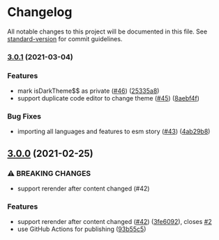 # Changelog

All notable changes to this project will be documented in this file. See [standard-version](https://github.com/conventional-changelog/standard-version) for commit guidelines.

### [3.0.1](https://github.com/alauda/ng-monaco-editor/compare/v3.0.0...v3.0.1) (2021-03-04)


### Features

* mark isDarkTheme$$ as private ([#46](https://github.com/alauda/ng-monaco-editor/issues/46)) ([25335a8](https://github.com/alauda/ng-monaco-editor/commit/25335a8e4cefa0691dbd8ba72e50aeb6eb6d0fb3))
* support duplicate code editor to change theme ([#45](https://github.com/alauda/ng-monaco-editor/issues/45)) ([8aebf4f](https://github.com/alauda/ng-monaco-editor/commit/8aebf4fc2d0c5141d6d9b33c9f732fb8b7e8fe7e))


### Bug Fixes

* importing all languages and features to esm story ([#43](https://github.com/alauda/ng-monaco-editor/issues/43)) ([4ab29b8](https://github.com/alauda/ng-monaco-editor/commit/4ab29b82f83bf44dba788ab4949c8fca24206f24))

## [3.0.0](https://github.com/alauda/ng-monaco-editor/compare/v2.3.0...v3.0.0) (2021-02-25)


### ⚠ BREAKING CHANGES

* support rerender after content changed (#42)

### Features

* support rerender after content changed ([#42](https://github.com/alauda/ng-monaco-editor/issues/42)) ([3fe6092](https://github.com/alauda/ng-monaco-editor/commit/3fe6092ffd47302453298062b67f24121bcfdf0e)), closes [#2](https://github.com/alauda/ng-monaco-editor/issues/2)
* use GitHub Actions for publishing ([93b55c5](https://github.com/alauda/ng-monaco-editor/commit/93b55c5a1bbfd8f30edd9bd126bbe4247f828c1f))
